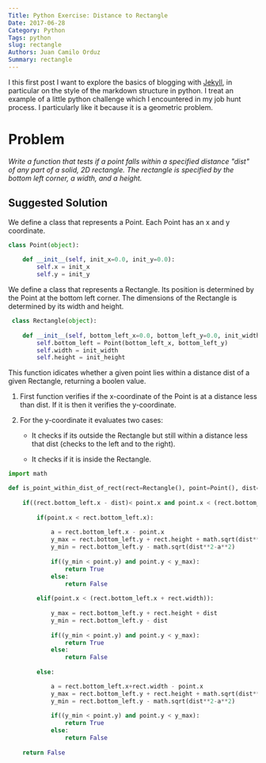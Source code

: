 ```yaml
---
Title: Python Exercise: Distance to Rectangle
Date: 2017-06-28
Category: Python
Tags: python
slug: rectangle
Authors: Juan Camilo Orduz
Summary: rectangle
---
```


I this first post I want to explore the basics of blogging with [Jekyll](https://jekyllrb.com), in particular on the style of the markdown structure in python. I treat an example of a little python challenge which I encountered in my job hunt process. I particularly like it because it is a geometric problem.   

# Problem

*Write a function that tests if a point falls within a specified distance "dist" of any part of a solid, 2D rectangle.  The rectangle is specified by the bottom left corner, a width, and a height.* 

## Suggested Solution

We define a class that represents a Point. Each Point has an x and y coordinate.

```python  
class Point(object):
    
    def __init__(self, init_x=0.0, init_y=0.0):
        self.x = init_x
        self.y = init_y
```

We define a class that represents a Rectangle. Its position is determined by the Point at the bottom left corner. The dimensions of the Rectangle is determined by its width and height.

```python
 class Rectangle(object):
    
    def __init__(self, bottom_left_x=0.0, bottom_left_y=0.0, init_width=0.0, init_height=0.0):
        self.bottom_left = Point(bottom_left_x, bottom_left_y)
        self.width = init_width
        self.height = init_height
```

This function idicates whether a given point lies within a distance dist of a given Rectangle, returning a boolen value.

1. First function verifies if the x-coordinate of the Point is at a distance less than dist. If it is then it verifies the y-coordinate.

2. For the y-coordinate it evaluates two cases:

   * It checks if its outside the Rectangle but still within a distance less that dist (checks to the left and to the right).

   * It checks if it is inside the Rectangle. 

```python
import math

def is_point_within_dist_of_rect(rect=Rectangle(), point=Point(), dist=0.0):
    
    if((rect.bottom_left.x - dist)< point.x and point.x < (rect.bottom_left.x + rect.width + dist)):
        
        if(point.x < rect.bottom_left.x):
            
            a = rect.bottom_left.x - point.x
            y_max = rect.bottom_left.y + rect.height + math.sqrt(dist**2-a**2)
            y_min = rect.bottom_left.y - math.sqrt(dist**2-a**2)
            
            if((y_min < point.y) and point.y < y_max):
                return True
            else:
                return False
            
        elif(point.x < (rect.bottom_left.x + rect.width)):
            
            y_max = rect.bottom_left.y + rect.height + dist
            y_min = rect.bottom_left.y - dist
            
            if((y_min < point.y) and point.y < y_max):
                return True
            else:
                return False
            
        else:

            a = rect.bottom_left.x+rect.width - point.x
            y_max = rect.bottom_left.y + rect.height + math.sqrt(dist**2-a**2)
            y_min = rect.bottom_left.y - math.sqrt(dist**2-a**2)
            
            if((y_min < point.y) and point.y < y_max):
                return True
            else:
                return False
    
    return False
    
```
